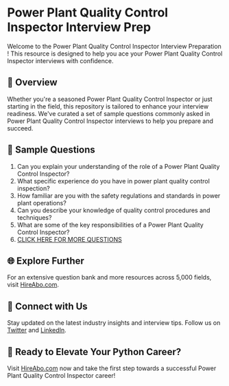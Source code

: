 # Power Plant Quality Control Inspector Interview Prep

Welcome to the Power Plant Quality Control Inspector Interview Preparation ! This resource is designed to help you ace your Power Plant Quality Control Inspector interviews with confidence.

## 🚀 Overview

Whether you're a seasoned Power Plant Quality Control Inspector or just starting in the field, this repository is tailored to enhance your interview readiness. We've curated a set of sample questions commonly asked in Power Plant Quality Control Inspector interviews to help you prepare and succeed.

## 📝 Sample Questions

1. Can you explain your understanding of the role of a Power Plant Quality Control Inspector?
2. What specific experience do you have in power plant quality control inspection?
3. How familiar are you with the safety regulations and standards in power plant operations?
4. Can you describe your knowledge of quality control procedures and techniques?
5. What are some of the key responsibilities of a Power Plant Quality Control Inspector?
6. [CLICK HERE FOR MORE QUESTIONS](https://hireabo.com/job/20_4_36/Power%20Plant%20Quality%20Control%20Inspector)

## 🌐 Explore Further

For an extensive question bank and more resources across 5,000 fields, visit [HireAbo.com](https://www.hireabo.com).

## 📱 Connect with Us

Stay updated on the latest industry insights and interview tips. Follow us on [Twitter](https://twitter.com/hireabo) and [LinkedIn](https://www.linkedin.com/in/hire-abo-3609972a8/).

## 🚀 Ready to Elevate Your Python Career?

Visit [HireAbo.com](https://www.hireabo.com) now and take the first step towards a successful Power Plant Quality Control Inspector career!